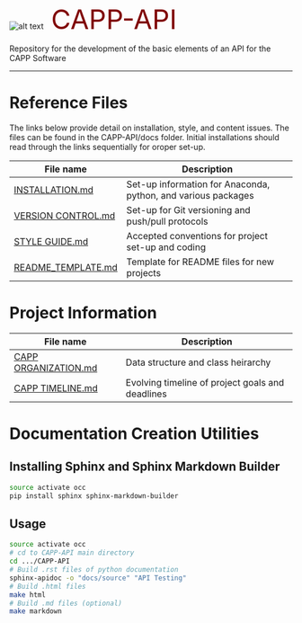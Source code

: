 ![alt text](./docs/CAPP_Logo_reduced48.png "CAPP Logo")<font size="8"><span style="color:maroon">  CAPP-API</span></font>



Repository for the development of the basic elements of an API for the CAPP Software

---

# Reference Files

The links below provide detail on installation, style, and content issues. The files can be found in the CAPP-API/docs folder. Initial installations should read through the links sequentially for oroper set-up.

File name | Description
----------  | ------------
[INSTALLATION.md](./docs/INSTALLATION.md) |  Set-up information for Anaconda, python, and various packages
[VERSION CONTROL.md](./docs/VERSION_CONTROL.md) |  Set-up for Git versioning and push/pull protocols
[STYLE GUIDE.md](./docs/STYLE_GUIDE.md) |  Accepted conventions for project set-up and coding
[README_TEMPLATE.md](./docs/README_TEMPLATE.md) | Template for README files for new projects

# Project Information
File name | Description 
----------  | ------------
[CAPP ORGANIZATION.md](./docs/CAPP_ORGANIZATION.md) | Data structure and class heirarchy
[CAPP TIMELINE.md](./docs/CAPP_TIMELINE.md) | Evolving timeline of project goals and deadlines


# Documentation Creation Utilities


## Installing Sphinx and Sphinx Markdown Builder
```bash
source activate occ
pip install sphinx sphinx-markdown-builder
```

## Usage
```bash
source activate occ
# cd to CAPP-API main directory
cd .../CAPP-API 
# Build .rst files of python documentation
sphinx-apidoc -o "docs/source" "API Testing"
# Build .html files 
make html
# Build .md files (optional)
make markdown
```
